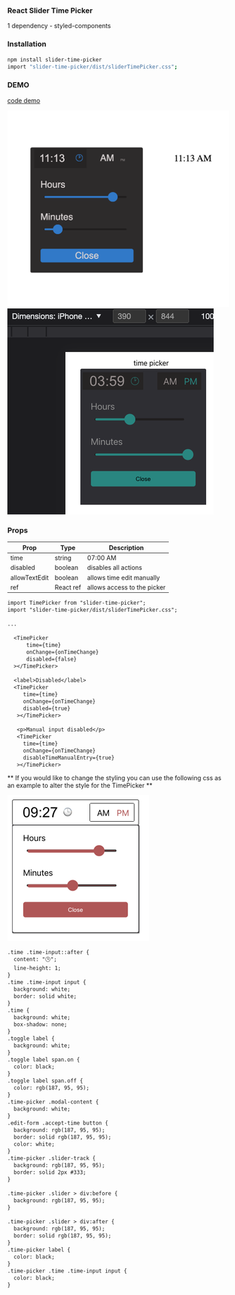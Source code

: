 ### React Slider Time Picker

1 dependency - styled-components

### Installation

```sh
npm install slider-time-picker
import "slider-time-picker/dist/sliderTimePicker.css";
```

### DEMO

[code demo](https://stackblitz.com/edit/react-ts-ckrgva?file=App.tsx)

![desktop](slider.png)
![Mobile](mobile.png)

### Props

| Prop          | Type      | Description                 |
| ------------- | --------- | --------------------------- |
| time          | string    | 07:00 AM                    |
| disabled      | boolean   | disables all actions        |
| allowTextEdit | boolean   | allows time edit manually   |
| ref           | React ref | allows access to the picker |

```JSX
import TimePicker from "slider-time-picker";
import "slider-time-picker/dist/sliderTimePicker.css";

...

  <TimePicker
      time={time}
      onChange={onTimeChange}
      disabled={false}
  ></TimePicker>

  <label>Disabled</label>
  <TimePicker
     time={time}
     onChange={onTimeChange}
     disabled={true}
   ></TimePicker>

   <p>Manual input disabled</p>
   <TimePicker
     time={time}
     onChange={onTimeChange}
     disableTimeManualEntry={true}
   ></TimePicker>
```

** If you would like to change the styling you can use the following css as an example to alter the style for the TimePicker **

![My Image](theme.png)

```JSX
.time .time-input::after {
  content: "🕒";
  line-height: 1;
}
.time .time-input input {
  background: white;
  border: solid white;
}
.time {
  background: white;
  box-shadow: none;
}
.toggle label {
  background: white;
}
.toggle label span.on {
  color: black;
}
.toggle label span.off {
  color: rgb(187, 95, 95);
}
.time-picker .modal-content {
  background: white;
}
.edit-form .accept-time button {
  background: rgb(187, 95, 95);
  border: solid rgb(187, 95, 95);
  color: white;
}
.time-picker .slider-track {
  background: rgb(187, 95, 95);
  border: solid 2px #333;
}

.time-picker .slider > div:before {
  background: rgb(187, 95, 95);
}

.time-picker .slider > div:after {
  background: rgb(187, 95, 95);
  border: solid rgb(187, 95, 95);
}
.time-picker label {
  color: black;
}
.time-picker .time .time-input input {
  color: black;
}

```
